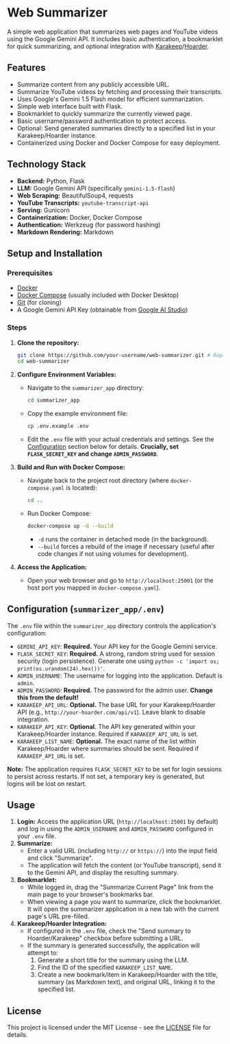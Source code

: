 # Web Summarizer

A simple web application that summarizes web pages and YouTube videos using the Google Gemini API. It includes basic authentication, a bookmarklet for quick summarizing, and optional integration with [Karakeep](https://github.com/madjieb/karakeep)/[Hoarder](https://github.com/hoarder/hoarder).

## Features

*   Summarize content from any publicly accessible URL.
*   Summarize YouTube videos by fetching and processing their transcripts.
*   Uses Google's Gemini 1.5 Flash model for efficient summarization.
*   Simple web interface built with Flask.
*   Bookmarklet to quickly summarize the currently viewed page.
*   Basic username/password authentication to protect access.
*   Optional: Send generated summaries directly to a specified list in your Karakeep/Hoarder instance.
*   Containerized using Docker and Docker Compose for easy deployment.

## Technology Stack

*   **Backend:** Python, Flask
*   **LLM:** Google Gemini API (specifically `gemini-1.5-flash`)
*   **Web Scraping:** BeautifulSoup4, requests
*   **YouTube Transcripts:** `youtube-transcript-api`
*   **Serving:** Gunicorn
*   **Containerization:** Docker, Docker Compose
*   **Authentication:** Werkzeug (for password hashing)
*   **Markdown Rendering:** Markdown

## Setup and Installation

### Prerequisites

*   [Docker](https://docs.docker.com/get-docker/)
*   [Docker Compose](https://docs.docker.com/compose/install/) (usually included with Docker Desktop)
*   [Git](https://git-scm.com/book/en/v2/Getting-Started-Installing-Git) (for cloning)
*   A Google Gemini API Key (obtainable from [Google AI Studio](https://aistudio.google.com/))

### Steps

1.  **Clone the repository:**
    ```bash
    git clone https://github.com/your-username/web-summarizer.git # Replace with the actual repo URL
    cd web-summarizer
    ```

2.  **Configure Environment Variables:**
    *   Navigate to the `summarizer_app` directory:
        ```bash
        cd summarizer_app
        ```
    *   Copy the example environment file:
        ```bash
        cp .env.example .env
        ```
    *   Edit the `.env` file with your actual credentials and settings. See the [Configuration](#configuration-summarizer_appenv) section below for details. **Crucially, set `FLASK_SECRET_KEY` and change `ADMIN_PASSWORD`**.

3.  **Build and Run with Docker Compose:**
    *   Navigate back to the project root directory (where `docker-compose.yaml` is located):
        ```bash
        cd ..
        ```
    *   Run Docker Compose:
        ```bash
        docker-compose up -d --build
        ```
        *   `-d` runs the container in detached mode (in the background).
        *   `--build` forces a rebuild of the image if necessary (useful after code changes if not using volumes for development).

4.  **Access the Application:**
    *   Open your web browser and go to `http://localhost:25001` (or the host port you mapped in `docker-compose.yaml`).

## Configuration (`summarizer_app/.env`)

The `.env` file within the `summarizer_app` directory controls the application's configuration:

*   `GEMINI_API_KEY`: **Required.** Your API key for the Google Gemini service.
*   `FLASK_SECRET_KEY`: **Required.** A strong, random string used for session security (login persistence). Generate one using `python -c 'import os; print(os.urandom(24).hex())'`.
*   `ADMIN_USERNAME`: The username for logging into the application. Default is `admin`.
*   `ADMIN_PASSWORD`: **Required.** The password for the admin user. **Change this from the default!**
*   `KARAKEEP_API_URL`: **Optional.** The base URL for your Karakeep/Hoarder API (e.g., `http://your-hoarder.com/api/v1`). Leave blank to disable integration.
*   `KARAKEEP_API_KEY`: **Optional.** The API key generated within your Karakeep/Hoarder instance. Required if `KARAKEEP_API_URL` is set.
*   `KARAKEEP_LIST_NAME`: **Optional.** The exact name of the list within Karakeep/Hoarder where summaries should be sent. Required if `KARAKEEP_API_URL` is set.

**Note:** The application requires `FLASK_SECRET_KEY` to be set for login sessions to persist across restarts. If not set, a temporary key is generated, but logins will be lost on restart.

## Usage

1.  **Login:** Access the application URL (`http://localhost:25001` by default) and log in using the `ADMIN_USERNAME` and `ADMIN_PASSWORD` configured in your `.env` file.
2.  **Summarize:**
    *   Enter a valid URL (including `http://` or `https://`) into the input field and click "Summarize".
    *   The application will fetch the content (or YouTube transcript), send it to the Gemini API, and display the resulting summary.
3.  **Bookmarklet:**
    *   While logged in, drag the "Summarize Current Page" link from the main page to your browser's bookmarks bar.
    *   When viewing a page you want to summarize, click the bookmarklet. It will open the summarizer application in a new tab with the current page's URL pre-filled.
4.  **Karakeep/Hoarder Integration:**
    *   If configured in the `.env` file, check the "Send summary to Hoarder/Karakeep" checkbox before submitting a URL.
    *   If the summary is generated successfully, the application will attempt to:
        1.  Generate a short title for the summary using the LLM.
        2.  Find the ID of the specified `KARAKEEP_LIST_NAME`.
        3.  Create a new bookmark/item in Karakeep/Hoarder with the title, summary (as Markdown text), and original URL, linking it to the specified list.

## License

This project is licensed under the MIT License - see the [LICENSE](LICENSE) file for details.